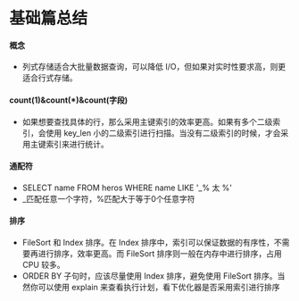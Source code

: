# 基础篇总结

#### 概念
* 列式存储适合大批量数据查询，可以降低 I/O，但如果对实时性要求高，则更适合行式存储。

#### count(1)&count(*)&count(字段)
* 如果想要查找具体的行，那么采用主键索引的效率更高。如果有多个二级索引，会使用 key_len 小的二级索引进行扫描。当没有二级索引的时候，才会采用主键索引来进行统计。

#### 通配符
* SELECT name FROM heros WHERE name LIKE '_% 太 %'
* _匹配任意一个字符，%匹配大于等于0个任意字符

#### 排序
*  FileSort 和 Index 排序。在 Index 排序中，索引可以保证数据的有序性，不需要再进行排序，效率更高。而 FileSort 排序则一般在内存中进行排序，占用 CPU 较多。
*  ORDER BY 子句时，应该尽量使用 Index 排序，避免使用 FileSort 排序。当然你可以使用 explain 来查看执行计划，看下优化器是否采用索引进行排序